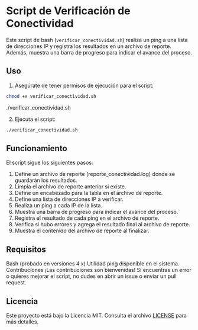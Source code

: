# Script de Verificación de Conectividad

Este script de bash (`verificar_conectividad.sh`) realiza un ping a una lista de direcciones IP y registra los resultados en un archivo de reporte. Además, muestra una barra de progreso para indicar el avance del proceso.

## Uso

1. Asegúrate de tener permisos de ejecución para el script:

```bash
chmod +x verificar_conectividad.sh
```

./verificar_conectividad.sh


2. Ejecuta el script:


```bash
./verificar_conectividad.sh
```

## Funcionamiento

El script sigue los siguientes pasos:

1. Define un archivo de reporte (reporte_conectividad.log) donde se guardarán los resultados.
2. Limpia el archivo de reporte anterior si existe.
3. Define un encabezado para la tabla en el archivo de reporte.
4. Define una lista de direcciones IP a verificar.
5. Realiza un ping a cada IP de la lista.
6. Muestra una barra de progreso para indicar el avance del proceso.
7. Registra el resultado de cada ping en el archivo de reporte.
8. Verifica si hubo errores y agrega el resultado final al archivo de reporte.
9. Muestra el contenido del archivo de reporte al finalizar.

## Requisitos

Bash (probado en versiones 4.x)
Utilidad ping disponible en el sistema.
Contribuciones
¡Las contribuciones son bienvenidas! Si encuentras un error o quieres mejorar el script, no dudes en abrir un issue o enviar un pull request.

## Licencia

Este proyecto está bajo la Licencia MIT. Consulta el archivo [LICENSE](LICENSE) para más detalles.